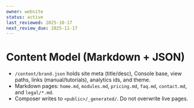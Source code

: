 ```yaml
---
owner: website
status: active
last_reviewed: 2025-10-17
next_review_due: 2025-11-17
---
```

# Content Model (Markdown + JSON)

- `/content/brand.json` holds site meta (title/desc), Console base, view paths, links (manual/tutorials), analytics ids, and theme.
- Markdown pages: `home.md`, `modules.md`, `pricing.md`, `faq.md`, `contact.md`, and `legal/*.md`.
- Composer writes to `<public>/_generated/`. Do not overwrite live pages.
